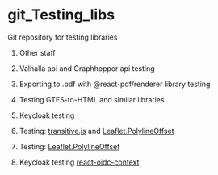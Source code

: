 # git_Testing_libs

Git repository for testing libraries

1. Other staff

2. Valhalla api and Graphhopper api testing

3. Exporting to .pdf with @react-pdf/renderer library testing

4. Testing GTFS-to-HTML and similar libraries

5. Keycloak testing

6. Testing: [transitive.js](https://github.com/conveyal/transitive.js/tree/master/lib) and
   [Leaflet.PolylineOffset](https://github.com/bbecquet/Leaflet.PolylineOffset)

7. Testing: [Leaflet.PolylineOffset](https://github.com/bbecquet/Leaflet.PolylineOffset)

8. Keycloak testing [react-oidc-context](https://www.npmjs.com/package/react-oidc-context)
